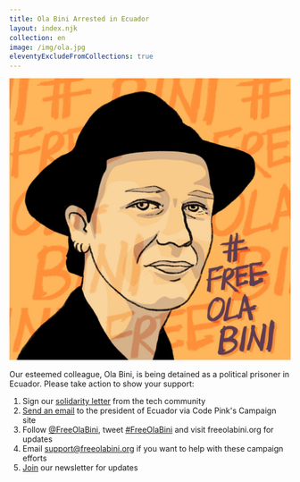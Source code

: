 ```yaml
---
title: Ola Bini Arrested in Ecuador
layout: index.njk
collection: en
image: /img/ola.jpg
eleventyExcludeFromCollections: true
---
```

<p>
  <img src="/img/ola_drawing.jpg" class="db w-40"/>
</p>

Our esteemed colleague, Ola Bini, is being detained as a political prisoner in Ecuador. Please take action to show your support:

1. Sign our [solidarity letter] from the tech community
2. [Send an email] to the president of Ecuador via Code Pink's Campaign site
2. Follow [@FreeOlaBini], tweet [#FreeOlaBini] and visit freeolabini.org for updates
3. Email [support@freeolabini.org] if you want to help with these campaign efforts
4. [Join] our newsletter for updates

[solidarity letter]: /en/statement/
[Send an email]: https://www.codepink.org/free-ola-bini
[@FreeOlaBini]: http://twitter.com/FreeOlaBini
[#FreeOlaBini]: https://twitter.com/intent/tweet?url=https://freeolabini.org&text=Digital+rights+defender+Ola+Bini+has+been+imprisoned+in+Ecuador.+Please+follow+@FreeOlaBini+%23FreeOlaBini&hashtags=FreeOlaBini
[support@freeolabini.org]: mailto:support@freeolabini.org
[Join]: /en/subscribe/

